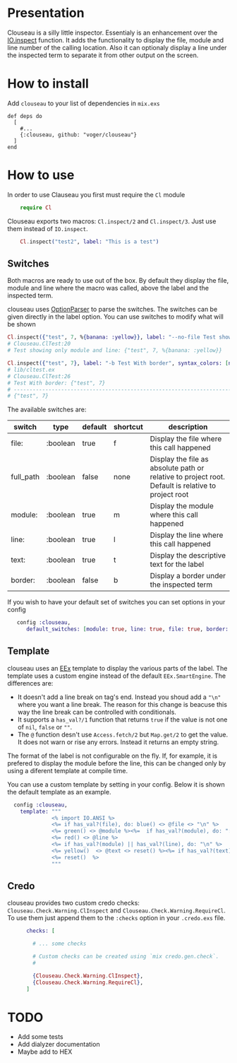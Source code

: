 # Presentation
Clouseau is a silly little inspector. Essentialy is an enhancement over the [IO.inspect](https://hexdocs.pm/elixir/IO.html#inspect/2) function.
It adds the functionality to display the file, module and line number of the calling location.
Also it can optionaly display a line under the inspected term to separate it from other output
on the screen.

# How to install

Add `clouseau` to your list of dependencies in `mix.exs`

```elixr
def deps do
  [
    #...
    {:clouseau, github: "voger/clouseau"}
  ]
end
```



# How to use

In order to use Clauseau you first must require the `Cl` module

```elixir
    require Cl
```

Clouseau exports two macros: `Cl.inspect/2` and `Cl.inspect/3`. Just use them instead of `IO.inspect`.


```elixir
    Cl.inspect("test2", label: "This is a test")
```

## Switches

Both macros are ready to use out of the box. By default they display the file, module and line where the
macro was called, above the label and the inspected term.

clouseau uses [OptionParser](https://hexdocs.pm/elixir/OptionParser.html) to parse the switches. The switches can
be given directly in the label option. You can use switches to modify what will be shown



```elixir
Cl.inspect({"test", 7, %{banana: :yellow}}, label: "--no-file Test showing only module and line")
# Clouseau.ClTest:20
# Test showing only module and line: {"test", 7, %{banana: :yellow}}
```

```elixir
Cl.inspect({"test", 7}, label: "-b Test With border", syntax_colors: [number: :blue])
# lib/cltest.ex
# Clouseau.ClTest:26
# Test With border: {"test", 7}
# --------------------------------------------------------------------------------------------------------------------------------------------------------------------------------------------------
# {"test", 7}
```

The available switches are:

switch    |type     |default|shortcut |description
----------|---------|-------|---------|-----------
file:     |:boolean |true   |f        |Display the file where this call happened
full_path |:boolean |false  |none     |Display the file as absolute path or relative to project root. Default is relative to project root
module:   |:boolean |true   |m        |Display the module where this call happened
line:     |:boolean |true   |l        |Display the line where this call happened
text:     |:boolean |true   |t        |Display the descriptive text for the label
border:   |:boolean |false  |b        |Display a border under the inspected term

If you wish to have your default set of switches you can set options in your config

```elixir
   config :clouseau,
      default_switches: [module: true, line: true, file: true, border: true}]
```



## Template

clouseau uses an [EEx](https://hexdocs.pm/eex/EEx.html) template to display the various parts of the label.
The template uses a custom engine instead of the default `EEx.SmartEngine`. The differences are:

* It doesn't add a line break on tag's end. Instead you shoud add a `"\n" `where you want a line break. The reason
  for this change is beacuse this way the line break can be controlled with conditionals.
* It supports a `has_val?/1` function that returns `true` if the value is not one of `nil`, `false` or `""`.
* The `@` function desn't use `Access.fetch/2` but `Map.get/2` to get the value. It does not warn or rise any errors. Instead it returns an empty string.


The format of the label is not configurable on the fly. If, for example, it is prefered to display
the module before the line, this can be changed only by using a diferent template at compile time.

You can use a custom template by setting in your config. Below it is shown the default template as an example.

```elixir
  config :clouseau,
    template: """
              <% import IO.ANSI %>
              <%= if has_val?(file), do: blue() <> @file <> "\n" %>
              <%= green() <> @module %><%=  if has_val?(module), do: ":" %>
              <%= red() <> @line %>
              <%= if has_val?(module) || has_val?(line), do: "\n" %>
              <%= yellow()  <> @text <> reset() %><%= if has_val?(text), do: ": " %>
              <%= reset()  %>
              """
```

## Credo

clouseau provides two custom credo checks: `Clouseau.Check.Warning.ClInspect` and `Clouseau.Check.Warning.RequireCl`.
To use them just append them to the `:checks` option in your `.credo.exs` file.

```elixir
      checks: [

        # ... some checks

        # Custom checks can be created using `mix credo.gen.check`.
        #

        {Clouseau.Check.Warning.ClInspect},
        {Clouseau.Check.Warning.RequireCl},
      ]
```

# TODO
* Add some tests
* Add dialyzer documentation
* Maybe add to HEX


